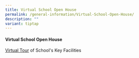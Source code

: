 ```yaml
---
title: Virtual School Open House
permalink: /general-information/Virtual-School-Open-House/
description: ""
variant: tiptap
---
```

<h4><strong>Virtual School Open House</strong></h4><p><a href="https://www.thinglink.com/card/1309157252489281538" rel="noopener noreferrer nofollow" target="_blank">Virtual Tour</a>&nbsp;of School's Key Facilities</p><p></p>